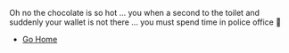 Oh no the chocolate is so hot ... you when a second to the toilet and suddenly your wallet is not there ... you must spend time in police office 🥵

- [Go Home](../0/0.md)
